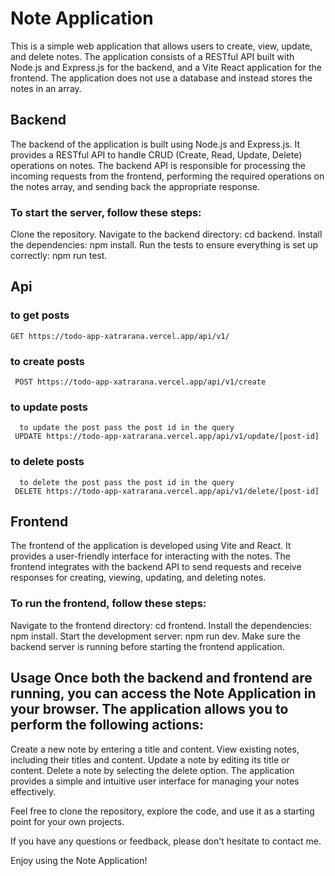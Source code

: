 # Note Application 
This is a simple web application that allows users to create, view, update, and delete notes. The application consists of a RESTful API built with Node.js and Express.js for the backend, and a Vite React application for the frontend. The application does not use a database and instead stores the notes in an array.

## Backend 
The backend of the application is built using Node.js and Express.js. It provides a RESTful API to handle CRUD (Create, Read, Update, Delete) operations on notes. The backend API is responsible for processing the incoming requests from the frontend, performing the required operations on the notes array, and sending back the appropriate response.

### To start the server, follow these steps: 
Clone the repository.
Navigate to the backend directory: cd backend.
Install the dependencies: npm install.
Run the tests to ensure everything is set up correctly:
npm run test.

## Api 
### to get posts 
    GET https://todo-app-xatrarana.vercel.app/api/v1/
### to create posts
     POST https://todo-app-xatrarana.vercel.app/api/v1/create
### to update posts
      to update the post pass the post id in the query
     UPDATE https://todo-app-xatrarana.vercel.app/api/v1/update/[post-id]
### to delete posts
      to delete the post pass the post id in the query
     DELETE https://todo-app-xatrarana.vercel.app/api/v1/delete/[post-id]

## Frontend

The frontend of the application is developed using Vite and React. It provides a user-friendly interface for interacting with the notes. The frontend integrates with the backend API to send requests and receive responses for creating, viewing, updating, and deleting notes.

### To run the frontend, follow these steps:

Navigate to the frontend directory: cd frontend.
Install the dependencies: npm install.
Start the development server: npm run dev.
Make sure the backend server is running before starting the frontend application.

## Usage Once both the backend and frontend are running, you can access the Note Application in your browser. The application allows you to perform the following actions:

Create a new note by entering a title and content. View existing notes, including their titles and content. Update a note by editing its title or content. Delete a note by selecting the delete option. The application provides a simple and intuitive user interface for managing your notes effectively.

Feel free to clone the repository, explore the code, and use it as a starting point for your own projects.

If you have any questions or feedback, please don't hesitate to contact me.

Enjoy using the Note Application!
